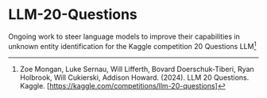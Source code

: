 # LLM-20-Questions
Ongoing work to steer language models to improve their capabilities in unknown entity identification for the Kaggle competition 20 Questions LLM[^1]
[^1]: Zoe Mongan, Luke Sernau, Will Lifferth, Bovard Doerschuk-Tiberi, Ryan Holbrook, Will Cukierski, Addison Howard. (2024). LLM 20 Questions. Kaggle. [https://kaggle.com/competitions/llm-20-questions]
